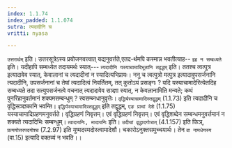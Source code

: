 ```yaml
---
index: 1.1.74
index_padded: 1.1.074
sutra: त्यदादीनि च
vritti: nyasa

---
```

`उत्तरार्थम्` इति। उत्तरसूत्रेऽस्य प्रयोजनवत्त्वात् यद्यनुवर्त्तते,एतद-र्थमपि कस्मान्न भवतीत्याह-- `इह न सम्बध्यते` इति। यदीहापि सम्बध्येत तदायमर्थः
स्यात्--- `त्यदादीनि यस्याचामादिभूतानि तद्वद्धम्` इति। ततश्च त्वत्पुत्र इत्यादावेव स्यात्, केवालानां च त्यदादीनां न स्यादित्यभिप्रायः। ननु च त्वत्पुत्रो
मत्पुत्र इत्यादावुपसर्जनानि त्यदादीनि, उपसर्जनानां च तेषां त्यदादित्वं
निवर्तितम्, तत् कुतोऽयं प्रसङ्गः ? यदि यस्याचामादेरित्येतदिह सम्बध्यते तदा
सत्युपसर्जनत्वे वचनात् त्यदादावेव सञ्ज्ञा स्यात्, न केवलानामिति मन्यते; कथं
पुनरिहानुवर्तमानं शक्यमसम्बन्धुम् ? स्वसम्ब्नधानुवृत्तेः। `वृद्धिर्यस्याचामादिस्तद्वृद्धम्` (1.1.73) इति त्यदादीनि च वृद्धिसञ्ज्ञकानि भवन्ति। `वृद्धिर्यस्याचामादिस्तद्वृद्धम्` इति तद्वृद्धम्, `एङ प्राचां देशे` (1.1.75) यस्याचामादिग्रहणमनुवर्त्तते। वृद्धिग्रहणं निवृत्तम्। एवं वृद्धिग्रहणं निवृत्तम्। एवं वृद्धिशब्देन
सम्बन्धमनुवर्त्तमानं न शक्यते त्यदादिभिः सम्बन्धुम्। `त्वादायनिः, मादायनिः` इति। `उदीचां वृद्धादगोत्रात्` (4.1.157) इति फिञ्, `प्रत्ययोत्तरपदयोश्च` (7.2.97)
इति युष्मदस्मदोस्त्वामादेशौ। चकारोऽनुक्तसमुच्चयार्थः। तेन `वा नामधेयस्य` (वा.15) इत्यादि वक्तव्यं न भवति।।